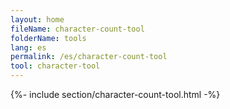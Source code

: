 ```yaml
---
layout: home
fileName: character-count-tool
folderName: tools
lang: es
permalink: /es/character-count-tool
tool: character-tool
---
```

{%- include section/character-count-tool.html -%}